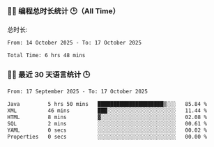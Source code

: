 ### 🧑‍💻 编程总时长统计 🕒（All Time）
总时长: 
<!--START_SECTION:WakaTotol-->

```txt
From: 14 October 2025 - To: 17 October 2025

Total Time: 6 hrs 48 mins
```

<!--END_SECTION:WakaTotol-->

### 🧑‍💻 最近 30 天语言统计 🕒
<!--START_SECTION:WakaLast30Days-->

```txt
From: 17 September 2025 - To: 17 October 2025

Java         5 hrs 50 mins   █████████████████████▒░░░   85.84 %
XML          46 mins         ███░░░░░░░░░░░░░░░░░░░░░░   11.44 %
HTML         8 mins          ▓░░░░░░░░░░░░░░░░░░░░░░░░   02.08 %
SQL          2 mins          ░░░░░░░░░░░░░░░░░░░░░░░░░   00.61 %
YAML         0 secs          ░░░░░░░░░░░░░░░░░░░░░░░░░   00.02 %
Properties   0 secs          ░░░░░░░░░░░░░░░░░░░░░░░░░   00.00 %
```

<!--END_SECTION:WakaLast30Days-->
